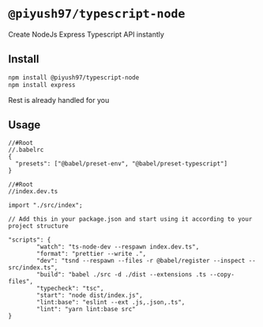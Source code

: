 # `@piyush97/typescript-node`

Create NodeJs Express Typescript API instantly

## Install

```bash
npm install @piyush97/typescript-node
npm install express
```

Rest is already handled for you

## Usage

```
//#Root
//.babelrc
{
  "presets": ["@babel/preset-env", "@babel/preset-typescript"]
}
```

```
//#Root
//index.dev.ts

import "./src/index";
```

```
// Add this in your package.json and start using it according to your project structure

"scripts": {
        "watch": "ts-node-dev --respawn index.dev.ts",
        "format": "prettier --write .",
        "dev": "tsnd --respawn --files -r @babel/register --inspect -- src/index.ts",
        "build": "babel ./src -d ./dist --extensions .ts --copy-files",
        "typecheck": "tsc",
        "start": "node dist/index.js",
        "lint:base": "eslint --ext .js,.json,.ts",
        "lint": "yarn lint:base src"
}
```

